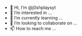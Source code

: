 - 👋 Hi, I’m @j0shplaysyt
- 👀 I’m interested in ...
- 🌱 I’m currently learning ...
- 💞️ I’m looking to collaborate on ...
- 📫 How to reach me ...

<!---
j0shplaysyt/j0shplaysyt is a ✨ special ✨ repository because its `README.md` (this file) appears on your GitHub profile.
You can click the Preview link to take a look at your changes.
--->
